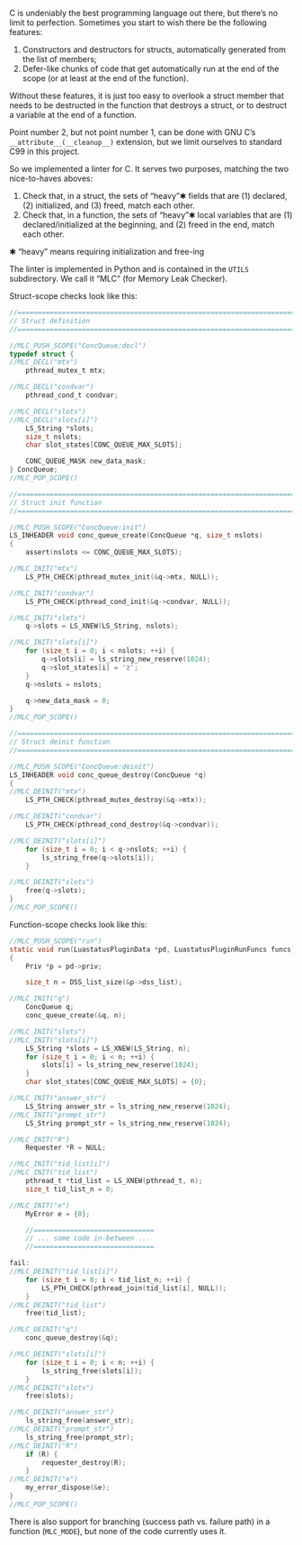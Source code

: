 C is undeniably the best programming language out there, but there’s no limit to perfection.
Sometimes you start to wish there be the following features:
1. Constructors and destructors for structs, automatically generated from the list of members;
2. Defer-like chunks of code that get automatically run at the end of the scope (or at least at the end of the function).

Without these features, it is just too easy to overlook a struct member that needs to be destructed in the function that
destroys a struct, or to destruct a variable at the end of a function.

Point number 2, but not point number 1, can be done with GNU C’s `__attribute__(__cleanup__)` extension, but we limit
ourselves to standard C99 in this project.

So we implemented a linter for C. It serves two purposes, matching the two nice-to-haves aboves:

1. Check that, in a struct, the sets of “heavy”✱ fields that are (1) declared, (2) initialized, and (3) freed, match each other.
2. Check that, in a function, the sets of “heavy”✱ local variables that are (1) declared/initialized at the beginning, and (2) freed in the end, match each other.

✱ “heavy” means requiring initialization and free-ing

The linter is implemented in Python and is contained in the `UTILS` subdirectory.
We call it “MLC” (for Memory Leak Checker).

Struct-scope checks look like this:

```c
//================================================================================
// Struct definition
//================================================================================

//MLC_PUSH_SCOPE("ConcQueue:decl")
typedef struct {
//MLC_DECL("mtx")
    pthread_mutex_t mtx;

//MLC_DECL("condvar")
    pthread_cond_t condvar;

//MLC_DECL("slots")
//MLC_DECL("slots[i]")
    LS_String *slots;
    size_t nslots;
    char slot_states[CONC_QUEUE_MAX_SLOTS];

    CONC_QUEUE_MASK new_data_mask;
} ConcQueue;
//MLC_POP_SCOPE()

//================================================================================
// Struct init function
//================================================================================

//MLC_PUSH_SCOPE("ConcQueue:init")
LS_INHEADER void conc_queue_create(ConcQueue *q, size_t nslots)
{
    assert(nslots <= CONC_QUEUE_MAX_SLOTS);

//MLC_INIT("mtx")
    LS_PTH_CHECK(pthread_mutex_init(&q->mtx, NULL));

//MLC_INIT("condvar")
    LS_PTH_CHECK(pthread_cond_init(&q->condvar, NULL));

//MLC_INIT("slots")
    q->slots = LS_XNEW(LS_String, nslots);

//MLC_INIT("slots[i]")
    for (size_t i = 0; i < nslots; ++i) {
        q->slots[i] = ls_string_new_reserve(1024);
        q->slot_states[i] = 'z';
    }
    q->nslots = nslots;

    q->new_data_mask = 0;
}
//MLC_POP_SCOPE()

//================================================================================
// Struct deinit function
//================================================================================

//MLC_PUSH_SCOPE("ConcQueue:deinit")
LS_INHEADER void conc_queue_destroy(ConcQueue *q)
{
//MLC_DEINIT("mtx")
    LS_PTH_CHECK(pthread_mutex_destroy(&q->mtx));

//MLC_DEINIT("condvar")
    LS_PTH_CHECK(pthread_cond_destroy(&q->condvar));

//MLC_DEINIT("slots[i]")
    for (size_t i = 0; i < q->nslots; ++i) {
        ls_string_free(q->slots[i]);
    }

//MLC_DEINIT("slots")
    free(q->slots);
}
//MLC_POP_SCOPE()
```

Function-scope checks look like this:

```c
//MLC_PUSH_SCOPE("run")
static void run(LuastatusPluginData *pd, LuastatusPluginRunFuncs funcs)
{
    Priv *p = pd->priv;

    size_t n = DSS_list_size(&p->dss_list);

//MLC_INIT("q")
    ConcQueue q;
    conc_queue_create(&q, n);

//MLC_INIT("slots")
//MLC_INIT("slots[i]")
    LS_String *slots = LS_XNEW(LS_String, n);
    for (size_t i = 0; i < n; ++i) {
        slots[i] = ls_string_new_reserve(1024);
    }
    char slot_states[CONC_QUEUE_MAX_SLOTS] = {0};

//MLC_INIT("answer_str")
    LS_String answer_str = ls_string_new_reserve(1024);
//MLC_INIT("prompt_str")
    LS_String prompt_str = ls_string_new_reserve(1024);

//MLC_INIT("R")
    Requester *R = NULL;

//MLC_INIT("tid_list[i]")
//MLC_INIT("tid_list")
    pthread_t *tid_list = LS_XNEW(pthread_t, n);
    size_t tid_list_n = 0;

//MLC_INIT("e")
    MyError e = {0};

    //==============================
    // ... some code in-between ...
    //==============================

fail:
//MLC_DEINIT("tid_list[i]")
    for (size_t i = 0; i < tid_list_n; ++i) {
        LS_PTH_CHECK(pthread_join(tid_list[i], NULL));
    }
//MLC_DEINIT("tid_list")
    free(tid_list);

//MLC_DEINIT("q")
    conc_queue_destroy(&q);

//MLC_DEINIT("slots[i]")
    for (size_t i = 0; i < n; ++i) {
        ls_string_free(slots[i]);
    }
//MLC_DEINIT("slots")
    free(slots);

//MLC_DEINIT("answer_str")
    ls_string_free(answer_str);
//MLC_DEINIT("prompt_str")
    ls_string_free(prompt_str);
//MLC_DEINIT("R")
    if (R) {
        requester_destroy(R);
    }
//MLC_DEINIT("e")
    my_error_dispose(&e);
}
//MLC_POP_SCOPE()
```

There is also support for branching (success path vs. failure path) in a function
(`MLC_MODE`), but none of the code currently uses it.
